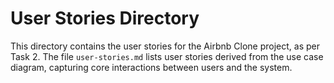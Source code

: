 # User Stories Directory

This directory contains the user stories for the Airbnb Clone project, as per Task 2. The file `user-stories.md` lists user stories derived from the use case diagram, capturing core interactions between users and the system.